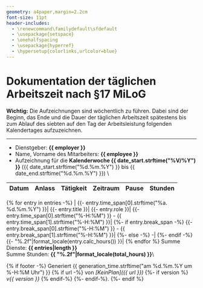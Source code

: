 ```yaml
---
geometry: a4paper,margin=2.2cm
font-size: 11pt
header-includes:
  - \renewcommand\familydefault\sfdefault
  - \usepackage{setspace}
  - \onehalfspacing
  - \usepackage{hyperref}
  - \hypersetup{colorlinks,urlcolor=blue}
---
```

# Dokumentation der täglichen Arbeitszeit nach §17 MiLoG

**Wichtig:** Die Aufzeichnungen sind wöchentlich zu führen. Dabei sind der
Beginn, das Ende und die Dauer der täglichen Arbeitszeit spätestens bis zum
Ablauf des siebten auf den Tag der Arbeitsleistung folgenden Kalendertages
aufzuzeichnen.

---

* Dienstgeber: **{{ employer }}**
* Name, Vorname des Mitarbeiters: **{{ employee }}**
* Aufzeichnung für die **Kalenderwoche {{ date_start.strftime("%V/%Y") }}** ({{ date_start.strftime("%d.%m.%Y") }} bis {{ date_end.strftime("%d.%m.%Y") }})
\

|**Datum**|**Anlass**|**Tätigkeit**|**Zeitraum**|**Pause**|**Stunden**|
|:---|:-------|:--|:--:|:--:|--:|
{% for entry in entries -%}
  |
  {{- entry.time_span[0].strftime("%a. %d.%m.%Y") }}|
  {{- entry.title }}|
  {{- entry.role }}|
  {{- entry.time_span[0].strftime("%-H:%M") }} - {{ entry.time_span[1].strftime("%-H:%M") }}|
  {%- if entry.break_span -%}
    {{- entry.break_span[0].strftime("%-H:%M") }} - {{ entry.break_span[1].strftime("%-H:%M") }}|
  {%- else -%}
    -|
  {%- endif -%}
  {{- "%.2f"|format_locale(entry.calc_hours()) }}|
{% endfor %}
Summe Dienste: **{{ entries|length }}**\
Summe Stunden: **{{ "%.2f"|format_locale(total_hours) }}**\

{% if footer -%}
    Generiert {{ generation_time.strftime("am %d.%m.%Y um %-H:%M Uhr") }}
    {% if url -%}
        von _[KeinPlan]({{ url }})_
        {%- if version %}
            _v{{ version }}_
        {% endif-%}
    {%- endif-%}.
{%- endif %}
